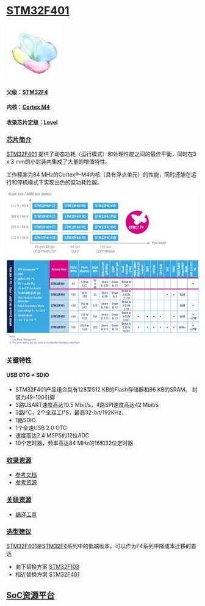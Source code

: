 ﻿# [STM32F401](https://github.com/sochub/STM32F401) 
[![sites](SoC/qitas.png)](http://www.qitas.cn) 
#### 父级：[STM32F4](https://github.com/sochub/STM32F4)
#### 内核：[Cortex M4](https://github.com/sochub/CM4) 
#### 收录芯片定级：[Level](https://github.com/sochub/Level)
### [芯片简介](https://github.com/sochub/STM32F401/wiki)

[STM32F401](https://github.com/sochub/STM32F401) 提供了动态功耗（运行模式）和处理性能之间的最佳平衡，同时在3 x 3 mm的小封装内集成了大量的增值特性。

工作频率为84 MHz的Cortex®-M4内核（具有浮点单元）的性能，同时还能在运行和停机模式下实现出色的低功耗性能。

[![sites](SoC/STM32F401.jpg)](https://www.st.com/content/st_com/zh/products/microcontrollers-microprocessors/stm32-32-bit-arm-cortex-mcus/stm32-high-performance-mcus/stm32f4-series/stm32f401.html) 

### 关键特性

#### USB OTG + SDIO

* STM32F401产品组合具有128至512 KB的Flash存储器和96 KB的SRAM。 封装为49-100引脚
* 3路USART速度高达10.5 Mbit/s，4路SPI速度高达42 Mbit/s
* 3路I²C，2个全双工I²S，最高32-bit/192KHz，
* 1路SDIO
* 1个全速USB 2.0 OTG
* 速度高达2.4 MSPS的12位ADC
* 10个定时器，频率高达84 MHz的16和32位定时器

### [收录资源](https://github.com/sochub/STM32F401)

* [参考文档](docs/)
* [参考资源](src/)

### [关联资源](https://github.com/sochub)

* [编译工具](https://github.com/sochub/arm-none-eabi)

### [选型建议](https://github.com/sochub)

[STM32F401](https://github.com/sochub/STM32F401)是[STM32F4](https://github.com/sochub/STM32F4)系列中的低端版本，可以作为F4系列中降成本迁移的首选

* 向下替换方案 [STM32F103](https://github.com/sochub/STM32F103) 
* 相近替换方案 [STM32F401](https://github.com/sochub/STM32F401) 

##  [SoC资源平台](http://www.qitas.cn)
